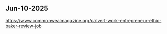 
## Jun-10-2025

https://www.commonwealmagazine.org/calvert-work-entrepreneur-ethic-baker-review-job
